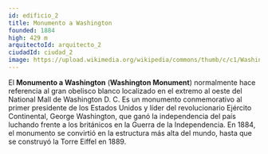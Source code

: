 ```yaml
---
id: edificio_2
title: Monumento a Washington
founded: 1884
high: 429 m
arquitectoId: arquitecto_2
ciudadId: ciudad_2
image: https://upload.wikimedia.org/wikipedia/commons/thumb/c/c1/Washington_Monument_Dusk_Jan_2006.jpg/375px-Washington_Monument_Dusk_Jan_2006.jpg
---
```

<!--StartFragment-->

El **Monumento a Washington** (**Washington Monument**) normalmente hace referencia al gran obelisco blanco localizado en el extremo al oeste del National Mall de Washington D. C. Es un monumento conmemorativo al primer presidente de los Estados Unidos y líder del revolucionario Ejército Continental, George Washington, que ganó la independencia del país luchando frente a los británicos en la Guerra de la Independencia. En 1884, el monumento se convirtió en la estructura más alta del mundo, hasta que se construyó la Torre Eiffel en 1889.

<!--EndFragment-->